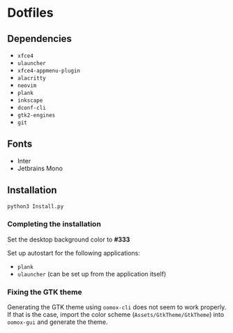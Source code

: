# Dotfiles

## Dependencies

- `xfce4`
- `ulauncher`
- `xfce4-appmenu-plugin`
- `alacritty`
- `neovim`
- `plank`
- `inkscape`
- `dconf-cli`
- `gtk2-engines`
- `git`

## Fonts

- Inter
- Jetbrains Mono

## Installation

```sh
python3 Install.py
```

### Completing the installation

Set the desktop background color to **#333**

Set up autostart for the following applications:

- `plank`
- `ulauncher` (can be set up from the application itself)

### Fixing the GTK theme

Generating the GTK theme using `oomox-cli` does not seem to work properly. If that is the case, import the color scheme (`Assets/GtkTheme/GtkTheme`) into `oomox-gui` and generate the theme.
